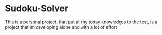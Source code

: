 # Sudoku-Solver
This is a personal project, that put all my today knowledges to the test, is a project that im developing alone and with a lot of effort
